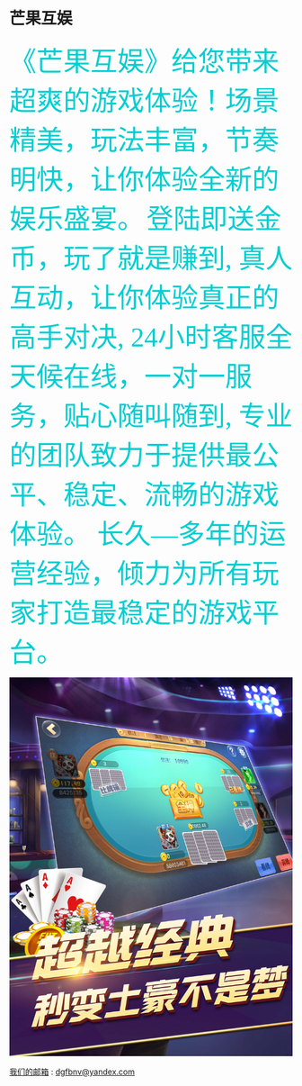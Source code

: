 # 芒果互娱

<font color=#00CED1	 size=18 face="微软雅黑">
 《芒果互娱》给您带来超爽的游戏体验！场景精美，玩法丰富，节奏明快，让你体验全新的娱乐盛宴。</font>
 
 
 <font color=#00CED1	 size=18 face="微软雅黑">
 登陆即送金币，玩了就是赚到,
 真人互动，让你体验真正的高手对决,
 24小时客服全天候在线，一对一服务，贴心随叫随到,
 专业的团队致力于提供最公平、稳定、流畅的游戏体验。
 长久—多年的运营经验，倾力为所有玩家打造最稳定的游戏平台。</font>


![image](https://github.com/yay604882/mangguohy/blob/master/1.jpg)



[我们的邮箱](dgfbnv@yandex.com) : [dgfbnv@yandex.com](dgfbnv@yandex.com)
